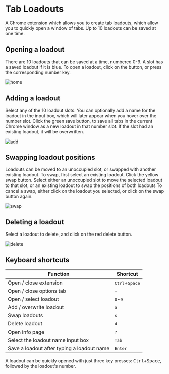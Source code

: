 # Tab Loadouts
A Chrome extension which allows you to create tab loadouts, which allow you to quickly open a window of tabs.
Up to 10 loadouts can be saved at one time.

Opening a loadout
------
There are 10 loadouts that can be saved at a time, numbered 0-9.
A slot has a saved loadout if it is blue.
To open a loadout, click on the button, or press the corresponding number key.

![home](https://user-images.githubusercontent.com/31748813/39454975-0132a24c-4c93-11e8-8bfe-29dec3795f40.png)

Adding a loadout
------
Select any of the 10 loadout slots.
You can optionally add a name for the loadout in the input box, which will later appear when you hover over the number slot.
Click the green save button, to save all tabs in the current Chrome window as a new loadout in that number slot.
If the slot had an existing loadout, it will be overwritten.

![add](https://user-images.githubusercontent.com/31748813/39454973-00c8fc48-4c93-11e8-89c9-b8dc35cf86ad.png)

Swapping loadout positions
------
Loadouts can be moved to an unoccupied slot, or swapped with another existing loadout.
To swap, first select an existing loadout.
Click the yellow swap button.
Select either an unoccupied slot to move the selected loadout to that slot, or an existing loadout to swap the positions of both loadouts
To cancel a swap, either click on the loadout you selected, or click on the swap button again.

![swap](https://user-images.githubusercontent.com/31748813/39454976-0148b5f0-4c93-11e8-91bb-32f55f8e4a73.png)

Deleting a loadout
------
Select a loadout to delete, and click on the red delete button.

![delete](https://user-images.githubusercontent.com/31748813/39454974-0114d4ba-4c93-11e8-90c8-572f140a599c.png)

Keyboard shortcuts
------
| Function | Shortcut
| ------ | ------
| Open / close extension | <kbd>Ctrl</kbd>+<kbd>Space</kbd>
| Open / close options tab | <kbd>-</kbd>
| Open / select loadout | <kbd>0</kbd>-<kbd>9</kbd>
| Add / overwrite loadout | <kbd>a</kbd>
| Swap loadouts | <kbd>s</kbd>
| Delete loadout | <kbd>d</kbd>
| Open info page | <kbd>?</kbd>
| Select the loadout name input box | <kbd>Tab</kbd>
| Save a loadout after typing a loadout name | <kbd>Enter</kbd>

A loadout can be quickly opened with just three key presses: <kbd>Ctrl</kbd>+<kbd>Space</kbd>, followed by the loadout's number.

